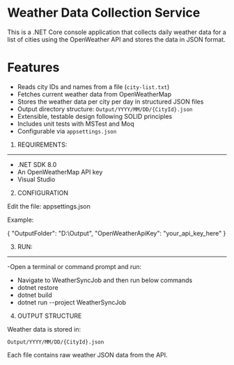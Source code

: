 
# Weather Data Collection Service

This is a .NET Core console application that collects daily weather data for a list of cities using the OpenWeather API and stores the data in JSON format.

# Features

- Reads city IDs and names from a file (`city-list.txt`)
- Fetches current weather data from OpenWeatherMap
- Stores the weather data per city per day in structured JSON files
- Output directory structure: `Output/YYYY/MM/DD/{CityId}.json`
- Extensible, testable design following SOLID principles
- Includes unit tests with MSTest and Moq
- Configurable via `appsettings.json`

1. REQUIREMENTS:
----------------
- .NET SDK 8.0
- An OpenWeatherMap API key
- Visual Studio

2. CONFIGURATION

Edit the file: appsettings.json

Example:

{
  "OutputFolder": "D:\\Output",
  "OpenWeatherApiKey": "your_api_key_here"
}


3. RUN:
---------------------
-Open a terminal or command prompt and run:
- Navigate to WeatherSyncJob and then run below commands
- dotnet restore
- dotnet build
- dotnet run --project WeatherSyncJob

4. OUTPUT STRUCTURE

Weather data is stored in:

    Output/YYYY/MM/DD/{CityId}.json

Each file contains raw weather JSON data from the API.